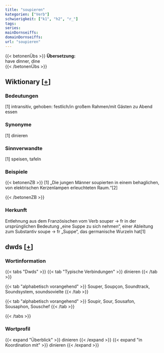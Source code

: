 ```yaml
---
title: "soupieren"
kategorien: ["Verb"]
schwierigkeit: ["k1", "h2", "r_"]
tags:
series:
mainDornseiffs:
domainDornseiffs:
url: "soupieren"
---
```


{{< betonenÜbs >}}
**Übersetzung:**  
have dinner, dine  
{{< /betonenÜbs >}}

## Wiktionary [[+](https://de.wiktionary.org/wiki/soupieren)]

### Bedeutungen
[1] intransitiv, gehoben: festlich/in großem Rahmen/mit Gästen zu Abend essen  

### Synonyme
[1] dinieren  

### Sinnverwandte
[1] speisen, tafeln  

### Beispiele
{{< betonenZB >}}
[1] „Die jungen Männer soupierten in einem behaglichen, von elektrischen Kerzenlampen erleuchteten Raum.“[2]  

{{< /betonenZB >}}
### Herkunft
Entlehnung aus dem Französischen vom Verb souper → fr in der ursprünglichen Bedeutung „eine Suppe zu sich nehmen“, einer Ableitung zum Substantiv soupe → fr „Suppe“, das germanische Wurzeln hat[1]  



## dwds [[+](https://www.dwds.de/wb/soupieren)]

### Wortinformation
{{< tabs "Dwds" >}}
{{< tab "Typische Verbindungen" >}}
dinieren
{{< /tab >}}

{{< tab "alphabetisch vorangehend" >}}
Souper, Soupçon, Soundtrack, Soundsystem, soundsovielte
{{< /tab >}}

{{< tab "alphabetisch vorangehend" >}}
Soupir, Sour, Sousafon, Sousaphon, Souschef
{{< /tab >}}

{{< /tabs >}}

### Wortprofil
{{< expand "Überblick" >}} dinieren {{< /expand >}}
{{< expand "in Koordination mit" >}} dinieren {{< /expand >}}

